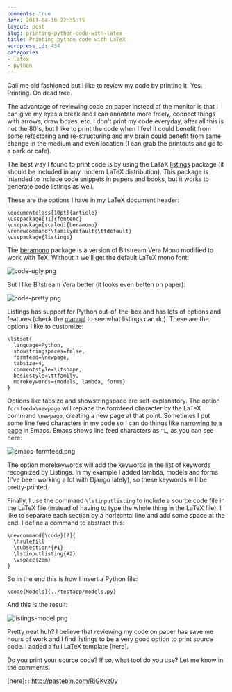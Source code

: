 ```yaml
---
comments: true
date: 2011-04-10 22:35:15
layout: post
slug: printing-python-code-with-latex
title: Printing python code with LaTeX
wordpress_id: 434
categories:
- latex
- python
---
```


Call me old fashioned but I like to review my code by printing it.
Yes. Printing. On dead tree.

The advantage of reviewing code on paper instead of the monitor is
that I can give my eyes a break and I can annotate more freely,
connect things with arrows, draw boxes, etc. I don't print my code
everyday, after all this is not the 80's, but I like to print the code
when I feel it could benefit from some refactoring and re-structuring
and my brain could benefit from same change in the medium and even
location (I can grab the printouts and go to a park or cafe).

<!-- more -->

The best way I found to print code is by using the LaTaX [listings]
package (it should be included in any modern LaTeX distribution). This
package is intended to include code snippets in papers and books, but
it works to generate code listings as well.

These are the options I have in my LaTeX document header:

    \documentclass[10pt]{article}
    \usepackage[T1]{fontenc}
    \usepackage[scaled]{beramono}
    \renewcommand*\familydefault{\ttdefault}
    \usepackage{listings}

The [beramono] package is a version of Bitstream Vera Mono modified to
work with TeX. Without it we'll get the default LaTeX mono font:

![code-ugly.png](/images//2011/04/code-ugly.png)

But I like Bitstream Vera better (it looks even betten on paper):

![code-pretty.png](/images/2011/04/code-pretty.png)

Listings has support for Python out-of-the-box and has lots of options
and features (check the [manual] to see what listings can do). These
are the options I like to customize:
    
    \lstset{
      language=Python,
      showstringspaces=false,
      formfeed=\newpage,
      tabsize=4,
      commentstyle=\itshape,
      basicstyle=\ttfamily,
      morekeywords={models, lambda, forms}
    }


Options like tabsize and showstringspace are self-explanatory. The
option `formfeed=\newpage` will replace the formfeed character by the
LaTeX command `\newpage`, creating a new page at that point. Sometimes I
put some line feed characters in my code so I can do things like
[narrowing to a page] in Emacs. Emacs shows line feed characters as
`^L`, as you can see here:

![emacs-formfeed.png](/images/2011/04/emacs-formfeed.png)

The option morekeywords will add the keywords in the list of keywords
recognized by Listings. In my example I added lambda, models and forms
(I've been working a lot with Django lately), so these keywords will
be pretty-printed.

Finally, I use the command `\lstinputlisting` to include a source code
file in the LaTeX file (instead of having to type the whole thing in
the LaTeX file). I like to separate each section by a horizontal line
and add some space at the end. I define a command to abstract this:

    \newcommand{\code}[2]{
      \hrulefill
      \subsection*{#1}
      \lstinputlisting{#2}
      \vspace{2em}
    }

So in the end this is how I insert a Python file:
    
    \code{Models}{../testapp/models.py}

And this is the result:

![listings-model.png](/images/2011/04/listings-model.png)

Pretty neat huh? I believe that reviewing my code on paper has save me
hours of work and I find listings to be a very good option to print
source code. I added a full LaTeX template [here].

Do you print your source code? If so, what tool do you use? Let me
know in the comments.

<!-- Links -->

[listings]: http://www.ctan.org/tex-archive/macros/latex/contrib/listings/
[beramono]: http://www.tug.dk/FontCatalogue/beramono/
[manual]: http://mirrors.ctan.org/macros/latex/contrib/listings/listings.pdf
[narrowing to a page]: http://www.gnu.org/software/emacs/manual/html_node/emacs/Narrowing.html
[here]: : http://pastebin.com/RiGKvz0y
